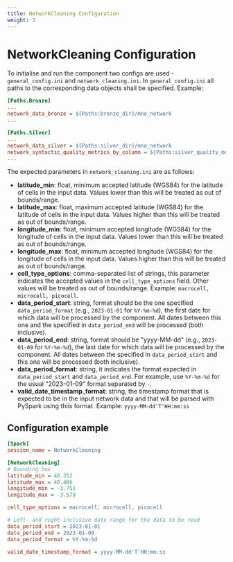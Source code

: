 ```yaml
---
title: NetworkCleaning Configuration
weight: 3
---
```


# NetworkCleaning Configuration
To initialise and run the component two configs are used - `general_config.ini` and `network_cleaning.ini`. In `general_config.ini` all paths to the corresponding data objects shall be specified. Example:

```ini
[Paths.Bronze]
...
network_data_bronze = ${Paths:bronze_dir}/mno_network
...

[Paths.Silver]
...
network_data_silver = ${Paths:silver_dir}/mno_network
network_syntactic_quality_metrics_by_column = ${Paths:silver_quality_metrics_dir}/network_syntactic_quality_metrics_by_column
...
```

The expected parameters in `network_cleaning.ini` are as follows:

- **latitude_min**: float, minimum accepted latitude (WGS84) for the latitude of cells in the input data. Values lower than this will be treated as out of bounds/range.
- **latitude_max**: float, maximum accepted latitude (WGS84) for the latitude of cells in the input data. Values higher than this will be treated as out of bounds/range.
- **longitude_min**: float, minimum accepted longitude (WGS84) for the longitude of cells in the input data. Values lower than this will be treated as out of bounds/range.
- **longitude_max**: float, minimum accepted longitude (WGS84) for the longitude of cells in the input data. Values higher than this will be treated as out of bounds/range.
- **cell_type_options**: comma-separated list of strings, this parameter indicates the accepted values in the `cell_type_options` field. Other values will be treated as out of bounds/range. Example: `macrocell, microcell, picocell`.
- **data_period_start**: string, format should be the one specified `data_period_format` (e.g., `2023-01-01` for `%Y-%m-%d`), the first date for which data will be processed by the component. All dates between this one and the specified in `data_period_end` will be processed (both inclusive).
- **data_period_end**: string, format should be "yyyy-MM-dd" (e.g., `2023-01-09` for `%Y-%m-%d`), the last date for which data will be processed by the component. All dates between the specified in `data_period_start` and this one will be processed (both inclusive).
- **data_period_format**: string, it indicates the format expected in `data_period_start` and `data_period_end`. For example, use `%Y-%m-%d` for the usual "2023-01-09" format separated by `-`.
- **valid_date_timestamp_format**: string, the timestamp format that is expected to be in the input network data and that will be parsed with PySpark using thiis format. Example: `yyyy-MM-dd'T'HH:mm:ss`

## Configuration example

```ini
[Spark]
session_name = NetworkCleaning

[NetworkCleaning]
# Bounding box
latitude_min = 40.352
latitude_max = 40.486
longitude_min = -3.751
longitude_max = -3.579

cell_type_options = macrocell, microcell, picocell

# Left- and right-inclusive date range for the data to be read
data_period_start = 2023-01-01
data_period_end = 2023-01-09
data_period_format = %Y-%m-%d

valid_date_timestamp_format = yyyy-MM-dd'T'HH:mm:ss

```